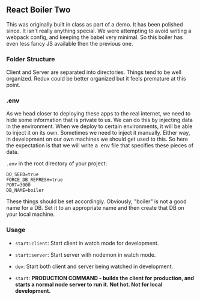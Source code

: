 ## React Boiler Two

This was originally built in class as part of a demo. It has been polished since. It isn't really anything special. We were attempting to avoid writing a webpack config, and keeping the babel very minimal. So this boiler has even less fancy JS available then the previous one.

### Folder Structure

Client and Server are separated into directories. Things tend to be well organized. Redux could be better organized but it feels premature at this point.

### .env

As we head closer to deploying these apps to the real internet, we need to hide some information that is private to us. We can do this by injecting data in the environment. When we deploy to certain environments, it will be able to inject it on its own. Sometimes we need to inject it manually. Either way, in development on our own machines we should get used to this. So here the expectation is that we will write a .env file that specifies these pieces of data.

`.env` in the root directory of your project:
```dotenv
DO_SEED=true
FORCE_DB_REFRESH=true
PORT=3000
DB_NAME=boiler
```

These things should be set accordingly. Obviously, "boiler" is not a good name for a DB. Set it to an appropriate name and then create that DB on your local machine.

### Usage

- `start:client`: Start client in watch mode for development.

- `start:server`: Start server with nodemon in watch mode.

- `dev`: Start both client and server being watched in development.

- `start`: **PRODUCTION COMMAND - builds the client for production, and starts a normal node server to run it. Not hot. Not for local development.**


